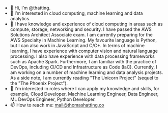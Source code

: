 - 👋 Hi, I’m @thatting.
- 👀 I’m interested in cloud computing, machine learning and data analytics. 
- 🌱  I have knowledge and experience of cloud computing in areas such as compute, storage, networking and security. I have passed the AWS Solutions Architect Associate exam. I am currently preparing for the AWS Specialty in Machine Learning. My favourite language is Python, but I can also work in JavaScript and C/C+. In terms of machine learning, I  have experience with computer vision and natural language processing. I also have experience with data processing frameworks such as Apache Spark. Furthermore, I am familiar with the practice of DevOps, including CI/CD and Infrastructure as Code (IaC). Currently, I am working on a number of machine learning and data analysis projects.  As a side note, I am currently reading "The Unicorn Project" (sequel to the "The Phoenix Project").
- 💞️ I'm interested in roles where I can apply my knowledge and skills, for example, Cloud Developer, Machine Learning Engineer, Data Engineer, ML DevOps Engineer, Python Developer. 
- 📫 How to reach me: mail@thomashatting.co

<!---
thatting/thatting is a ✨ special ✨ repository because its `README.md` (this file) appears on your GitHub profile.
You can click the Preview link to take a look at your changes.
--->
